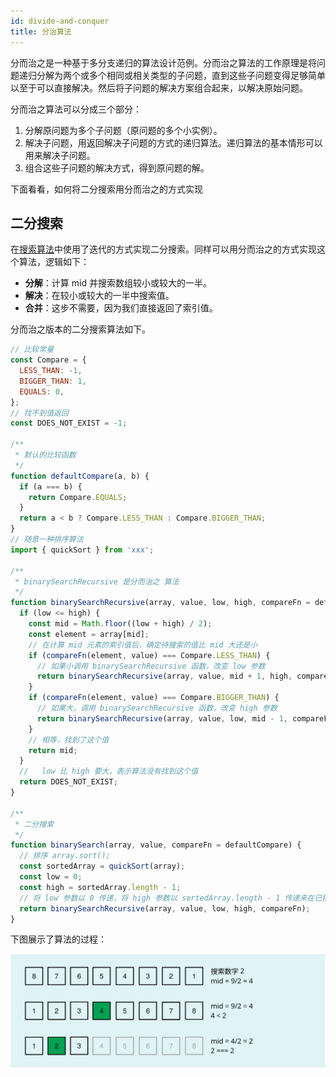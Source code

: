 ```yaml
---
id: divide-and-conquer
title: 分治算法
---
```


分而治之是一种基于多分支递归的算法设计范例。分而治之算法的工作原理是将问题递归分解为两个或多个相同或相关类型的子问题，直到这些子问题变得足够简单以至于可以直接解决。然后将子问题的解决方案组合起来，以解决原始问题。

分而治之算法可以分成三个部分：

1. 分解原问题为多个子问题（原问题的多个小实例）。
2. 解决子问题，用返回解决子问题的方式的递归算法。递归算法的基本情形可以用来解决子问题。
3. 组合这些子问题的解决方式，得到原问题的解。

下面看看，如何将二分搜索用分而治之的方式实现

## 二分搜索

在[搜索算法](./search.md#二分搜索)中使用了迭代的方式实现二分搜索。同样可以用分而治之的方式实现这个算法，逻辑如下：

- **分解**：计算 mid 并搜索数组较小或较大的一半。
- **解决**：在较小或较大的一半中搜索值。
- **合并**：这步不需要，因为我们直接返回了索引值。

分而治之版本的二分搜索算法如下。

```js
// 比较常量
const Compare = {
  LESS_THAN: -1,
  BIGGER_THAN: 1,
  EQUALS: 0,
};
// 找不到值返回
const DOES_NOT_EXIST = -1;

/**
 * 默认的比较函数
 */
function defaultCompare(a, b) {
  if (a === b) {
    return Compare.EQUALS;
  }
  return a < b ? Compare.LESS_THAN : Compare.BIGGER_THAN;
}
// 随意一种排序算法
import { quickSort } from 'xxx';

/**
 * binarySearchRecursive 是分而治之 算法
 */
function binarySearchRecursive(array, value, low, high, compareFn = defaultCompare) {
  if (low <= high) {
    const mid = Math.floor((low + high) / 2);
    const element = array[mid];
    // 在计算 mid 元素的索引值后，确定待搜索的值比 mid 大还是小
    if (compareFn(element, value) === Compare.LESS_THAN) {
      // 如果小调用 binarySearchRecursive 函数，改变 low 参数
      return binarySearchRecursive(array, value, mid + 1, high, compareFn);
    }
    if (compareFn(element, value) === Compare.BIGGER_THAN) {
      // 如果大，调用 binarySearchRecursive 函数，改变 high 参数
      return binarySearchRecursive(array, value, low, mid - 1, compareFn);
    }
    // 相等，找到了这个值
    return mid;
  }
  //   low 比 high 要大，表示算法没有找到这个值
  return DOES_NOT_EXIST;
}

/**
 * 二分搜索
 */
function binarySearch(array, value, compareFn = defaultCompare) {
  // 排序 array.sort();
  const sortedArray = quickSort(array);
  const low = 0;
  const high = sortedArray.length - 1;
  // 将 low 参数以 0 传递，将 high 参数以 sortedArray.length - 1 传递来在已排序的数组中进行搜索
  return binarySearchRecursive(array, value, low, high, compareFn);
}
```

下图展示了算法的过程：

![二分搜索动态规划](/img/binary-search-recursive.svg)
